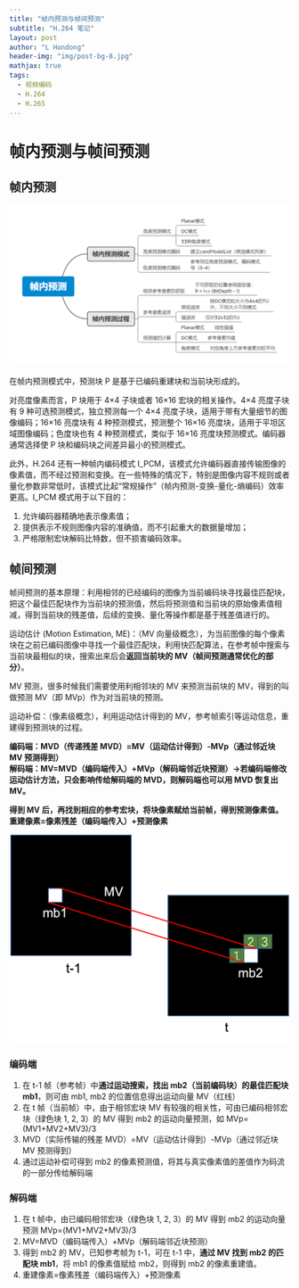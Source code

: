 ```yaml
---
title: "帧内预测与帧间预测"
subtitle: "H.264 笔记"
layout: post
author: "L Hondong"
header-img: "img/post-bg-8.jpg"
mathjax: true
tags:
  - 视频编码
  - H.264
  - H.265
---
```


# 帧内预测与帧间预测

## 帧内预测

<div align=center><img src="../assets/帧内预测与帧间预测-2022-01-14-15-05-38.png" alt="帧内预测与帧间预测-2022-01-14-15-05-38" style="zoom:50%;" /></div>

在帧内预测模式中，预测块 P 是基于已编码重建块和当前块形成的。

对亮度像素而言，P 块用于 4×4 子块或者 16×16 宏块的相关操作。4×4 亮度子块有 9 种可选预测模式，独立预测每一个 4×4 亮度子块，适用于带有大量细节的图像编码；16×16 亮度块有 4 种预测模式，预测整个 16×16 亮度块，适用于平坦区域图像编码；色度块也有 4 种预测模式，类似于 16×16 亮度块预测模式。编码器通常选择使 P 块和编码块之间差异最小的预测模式。

此外，H.264 还有一种帧内编码模式 I_PCM，该模式允许编码器直接传输图像的像素值，而不经过预测和变换。在一些特殊的情况下，特别是图像内容不规则或者量化参数非常低时，该模式比起“常规操作”（帧内预测-变换-量化-熵编码）效率更高。I_PCM 模式用于以下目的：

1. 允许编码器精确地表示像素值；
2. 提供表示不规则图像内容的准确值，而不引起重大的数据量增加；
3. 严格限制宏块解码比特数，但不损害编码效率。

## 帧间预测

帧间预测的基本原理：利用相邻的已经编码的图像为当前编码块寻找最佳匹配块，把这个最佳匹配块作为当前块的预测值，然后将预测值和当前块的原始像素值相减，得到当前块的残差值，后续的变换、量化等操作都是基于残差值进行的。

运动估计 (Motion Estimation, ME)：（MV 向量级概念），为当前图像的每个像素块在之前已编码图像中寻找一个最佳匹配块，利用快匹配算法，在参考帧中搜索与当前块最相似的块，搜索出来后会**返回当前块的 MV（帧间预测通常优化的部分）**。

MV 预测，很多时候我们需要使用利相邻块的 MV 来预测当前块的 MV，得到的叫做预测 MV（即 MVp）作为对当前块的预测。

运动补偿：（像素级概念），利用运动估计得到的 MV，参考帧索引等运动信息，重建得到预测块的过程。

**编码端：MVD（传递残差 MVD）=MV（运动估计得到）-MVp（通过邻近块 MV 预测得到）**  
**解码端：MV=MVD（编码端传入）+MVp（解码端邻近块预测）->若编码端修改运动估计方法，只会影响传给解码端的 MVD，则解码端也可以用 MVD 恢复出 MV。**

**得到 MV 后，再找到相应的参考宏块，将块像素赋给当前帧，得到预测像素值。**  
**重建像素=像素残差（编码端传入）+预测像素**

<div align=center><img src="../assets/MV-2022-01-12-11-08-11.png" alt="MV-2022-01-12-11-08-11" style="zoom:50%;" /></div>

### 编码端

1. 在 t-1 帧（参考帧）中**通过运动搜索，找出 mb2（当前编码块）的最佳匹配块 mb1**，则可由 mb1, mb2 的位置信息得出运动向量 MV（红线）
2. 在 t 帧（当前帧）中，由于相邻宏块 MV 有较强的相关性，可由已编码相邻宏块（绿色块 1, 2, 3）的 MV 得到 mb2 的运动向量预测，如 MVp=(MV1+MV2+MV3)/3
3. MVD（实际传输的残差 MVD）=MV（运动估计得到）-MVp（通过邻近块 MV 预测得到）
4. 通过运动补偿可得到 mb2 的像素预测值，将其与真实像素值的差值作为码流的一部分传给解码端

### 解码端

1. 在 t 帧中，由已编码相邻宏块（绿色块 1, 2, 3）的 MV 得到 mb2 的运动向量预测  MVp=(MV1+MV2+MV3)/3
2. MV=MVD（编码端传入）+MVp（解码端邻近块预测）
3. 得到 mb2 的 MV，已知参考帧为 t-1，可在 t-1 中，**通过 MV 找到 mb2 的匹配块 mb1**，将 mb1 的像素值赋给 mb2，则得到 mb2 的像素重建值。
4. 重建像素=像素残差（编码端传入）+预测像素